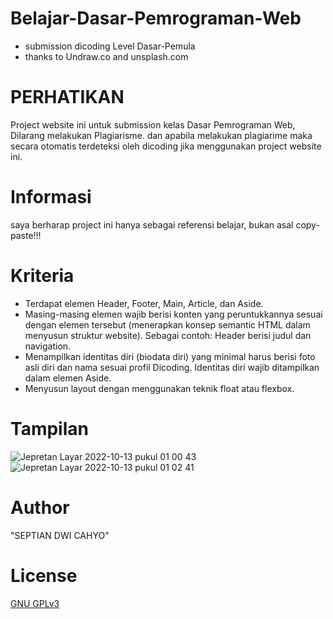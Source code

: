 # Belajar-Dasar-Pemrograman-Web
+ submission dicoding Level Dasar-Pemula
+ thanks to Undraw.co and unsplash.com

# PERHATIKAN 
Project website ini untuk submission kelas Dasar Pemrograman Web, Dilarang melakukan Plagiarisme. dan apabila melakukan plagiarime maka secara otomatis terdeteksi oleh dicoding jika menggunakan project website ini.

# Informasi
saya berharap project ini hanya sebagai referensi belajar, bukan asal copy-paste!!!

# Kriteria
- Terdapat elemen Header, Footer, Main, Article, dan Aside.
- Masing-masing elemen wajib berisi konten yang peruntukkannya sesuai dengan elemen tersebut (menerapkan konsep semantic HTML dalam menyusun struktur website).
Sebagai contoh: Header berisi judul dan navigation.
- Menampilkan identitas diri (biodata diri) yang minimal harus berisi foto asli diri dan nama sesuai profil Dicoding. Identitas diri wajib ditampilkan dalam elemen Aside.
- Menyusun layout dengan menggunakan teknik float atau flexbox.
 
 # Tampilan
 ![Jepretan Layar 2022-10-13 pukul 01 00 43](https://user-images.githubusercontent.com/112248603/195415148-75f3314f-64ef-43f4-9d3f-b4463b7e5f75.png)
 ![Jepretan Layar 2022-10-13 pukul 01 02 41](https://user-images.githubusercontent.com/112248603/195415460-1dfcd12f-5156-4a93-bc4c-03b0eba85284.png)

 # Author
 "SEPTIAN DWI CAHYO"
 # License
 [GNU GPLv3](LICENSE.txt)
